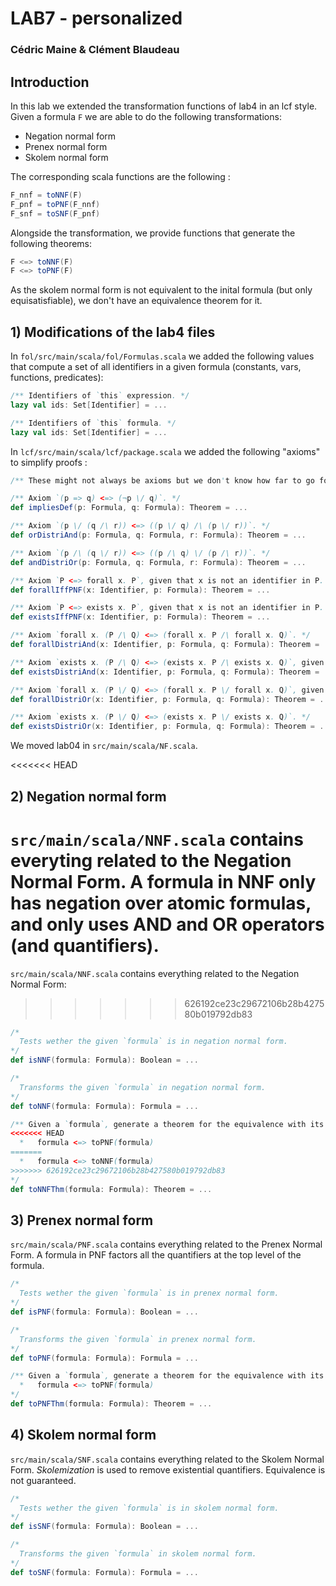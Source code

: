 # LAB7 - personalized
### Cédric Maine & Clément Blaudeau

## Introduction
In this lab we extended the transformation functions of lab4 in an lcf style. Given a formula `F` we are able to do the following transformations:

 * Negation normal form
 * Prenex normal form
 * Skolem normal form

The corresponding scala functions are the following :

```scala
F_nnf = toNNF(F)
F_pnf = toPNF(F_nnf)
F_snf = toSNF(F_pnf)
```

Alongside the transformation, we provide functions that generate the following theorems:

```scala
F <=> toNNF(F)
F <=> toPNF(F)
```

As the skolem normal form is not equivalent to the inital formula (but only equisatisfiable), we don't have an equivalence theorem for it.


## 1) Modifications of the lab4 files

In `fol/src/main/scala/fol/Formulas.scala` we added the following values that compute a set of all identifiers in a given formula (constants, vars, functions, predicates):

```scala
/** Identifiers of `this` expression. */
lazy val ids: Set[Identifier] = ...

/** Identifiers of `this` formula. */
lazy val ids: Set[Identifier] = ...
```

In `lcf/src/main/scala/lcf/package.scala` we added the following "axioms" to simplify proofs :

```scala
/** These might not always be axioms but we don't know how far to go for the lab. */

/** Axiom `(p => q) <=> (¬p \/ q)`. */
def impliesDef(p: Formula, q: Formula): Theorem = ...

/** Axiom `(p \/ (q /\ r)) <=> ((p \/ q) /\ (p \/ r))`. */
def orDistriAnd(p: Formula, q: Formula, r: Formula): Theorem = ...

/** Axiom `(p /\ (q \/ r)) <=> ((p /\ q) \/ (p /\ r))`. */
def andDistriOr(p: Formula, q: Formula, r: Formula): Theorem = ...

/** Axiom `P <=> forall x. P`, given that x is not an identifier in P. */
def forallIffPNF(x: Identifier, p: Formula): Theorem = ...

/** Axiom `P <=> exists x. P`, given that x is not an identifier in P. */
def existsIffPNF(x: Identifier, p: Formula): Theorem = ...

/** Axiom `forall x. (P /\ Q) <=> (forall x. P /\ forall x. Q)`. */
def forallDistriAnd(x: Identifier, p: Formula, q: Formula): Theorem = ...

/** Axiom `exists x. (P /\ Q) <=> (exists x. P /\ exists x. Q)`, given that x is not an identifier in both P and Q. */
def existsDistriAnd(x: Identifier, p: Formula, q: Formula): Theorem = ...

/** Axiom `forall x. (P \/ Q) <=> (forall x. P \/ forall x. Q)`, given that x is not an identifier in both P and Q. */
def forallDistriOr(x: Identifier, p: Formula, q: Formula): Theorem = ...

/** Axiom `exists x. (P \/ Q) <=> (exists x. P \/ exists x. Q)`. */
def existsDistriOr(x: Identifier, p: Formula, q: Formula): Theorem = ...

```

We moved lab04 in `src/main/scala/NF.scala`.

<<<<<<< HEAD
## 2) Negation normal form

`src/main/scala/NNF.scala` contains everyting related to the Negation Normal Form. A formula in NNF only has negation over atomic formulas, and only uses AND and OR operators (and quantifiers).
=======
`src/main/scala/NNF.scala` contains everything related to the Negation Normal Form:
>>>>>>> 626192ce23c29672106b28b427580b019792db83

```scala
/*
  Tests wether the given `formula` is in negation normal form.
*/
def isNNF(formula: Formula): Boolean = ...

/*
  Transforms the given `formula` in negation normal form.
*/
def toNNF(formula: Formula): Formula = ...

/** Given a `formula`, generate a theorem for the equivalence with its negation normal form:
<<<<<<< HEAD
  *   formula <=> toPNF(formula)
=======
  *   formula <=> toNNF(formula)
>>>>>>> 626192ce23c29672106b28b427580b019792db83
*/
def toNNFThm(formula: Formula): Theorem = ...
```

## 3) Prenex normal form
`src/main/scala/PNF.scala` contains everything related to the Prenex Normal Form. A formula in PNF factors all the quantifiers at the top level of the formula.

```scala
/*
  Tests wether the given `formula` is in prenex normal form.
*/
def isPNF(formula: Formula): Boolean = ...

/*
  Transforms the given `formula` in prenex normal form.
*/
def toPNF(formula: Formula): Formula = ...

/** Given a `formula`, generate a theorem for the equivalence with its prenex normal form:
  *   formula <=> toPNF(formula)
*/
def toPNFThm(formula: Formula): Theorem = ...
```

## 4) Skolem normal form
`src/main/scala/SNF.scala` contains everything related to the Skolem Normal Form. *Skolemization* is used to remove existential quantifiers. Equivalence is not guaranteed.

```scala
/*
  Tests wether the given `formula` is in skolem normal form.
*/
def isSNF(formula: Formula): Boolean = ...

/*
  Transforms the given `formula` in skolem normal form.
*/
def toSNF(formula: Formula): Formula = ...
```
